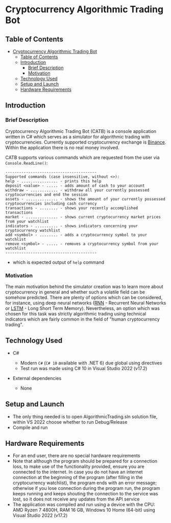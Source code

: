 # Cryptocurrency Algorithmic Trading Bot

## Table of Contents
- [Cryptocurrency Algorithmic Trading Bot](#cryptocurrency-algorithmic-trading-bot)
  - [Table of Contents](#table-of-contents)
  - [Introduction](#introduction)
    - [Brief Description](#brief-description)
    - [Motivation](#motivation)
  - [Technology Used](#technology-used)
  - [Setup and Launch](#setup-and-launch)
  - [Hardware Requirements](#hardware-requirements)

## Introduction
### Brief Description

Cryptocurrency Algorithmic Trading Bot (CATB) is a console application written in C# which serves as a simulator for algorithmic trading with cryptocurrencies.
Currently supported cryptocurrency exchange is [Binance](https://www.binance.com/). Within the application there is no real money involved.

CATB supports various commands which are requested from the user via ```Console.ReadLine()```:
```
----------------------------------------
Supported commands (case insensitive, without <>):
help - ................ - prints this help
deposit <value> - ..... - adds amount of cash to your account
withdraw - ............ - withdraw all your currently possessed cryptocurrencies and end the session
assets - .............. - shows the amount of your currently possessed cryptocurrencies including cash currency
transactions - ........ - shows your recently accomplished transactions
market - .............. - shows current cryptocurrency market prices from your watchlist
indicators - .......... - shows indicators concerning your cryptocurrency watchlist
add <symbol> - ........ - adds a cryptocurrency symbol to your watchlist
remove <symbol> - ..... - removes a cryptocurrency symbol from your watchlist
----------------------------------------
```
- which is expected output of ```help``` command

### Motivation
The main motivation behind the simulator creation was to learn more about cryptocurrency in general
and whether such a volatile field can be somehow predicted. There are plenty of options which can
be considered, for instance, using deep neural networks ([RNN](https://stanford.edu/~shervine/teaching/cs-230/cheatsheet-recurrent-neural-networks) - Recurrent Neural Networks or [LSTM](https://stanford.edu/~shervine/teaching/cs-230/cheatsheet-recurrent-neural-networks#architecture) - Long Short Term Memory).
Nevertheless, an option which was chosen for this task was strictly algorithmic trading using technical indicators which
are fairly common in the field of "human cryptocurrency trading".

## Technology Used
- C#
    - Modern ```C#``` (```C# 10``` available with .NET 6) due global using directives
    - Test run was made using C# 10 in Visual Studio 2022 (v17.2)

- External dependencies
    - None

## Setup and Launch
- The only thing needed is to open AlgorithmicTrading.sln solution file, within VS 2022 choose whether to run Debug/Release
- Compile and run

## Hardware Requirements
- For an end user, there are no special hardware requirements
- Note that although the program should be prepared for a connection loss, 
to make use of the functionality provided, ensure you are connected to the internet. 
In case you do not have an internet connection at the beginning of the program (after filling in the cryptocurrency watchlist), 
the program ends with an error message; otherwise if you lose connection during the program run, 
the program keeps running and keeps shouting the connection to the service was lost, 
so it does not receive any updates from the API service
- The application was compiled and run using a device with the CPU: AMD Ryzen 7 4800H, RAM 16 GB,
Windows 10 Home (64-bit) using Visual Studio 2022 (v17.2)